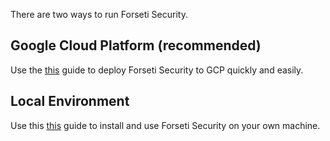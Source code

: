There are two ways to run Forseti Security.

## Google Cloud Platform (recommended)
Use the [this](/install/gcp) guide to deploy Forseti Security to GCP quickly and easily.

## Local Environment
Use this [this](/install/local) guide to install and use Forseti Security on your own machine.